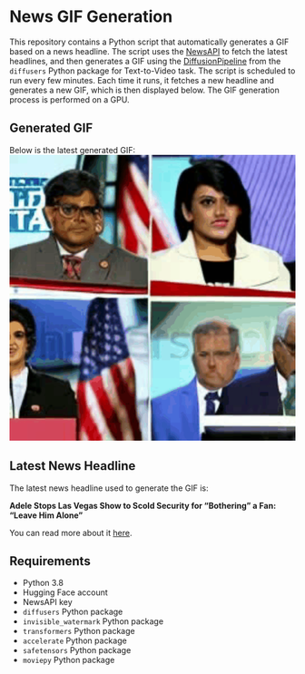 # News GIF Generation
This repository contains a Python script that automatically generates a GIF based on a news headline. The script uses the [NewsAPI](https://newsapi.org/) to fetch the latest headlines, and then generates a GIF using the [DiffusionPipeline](https://github.com/huggingface/diffusers) from the `diffusers` Python package for Text-to-Video task.
The script is scheduled to run every few minutes. Each time it runs, it fetches a new headline and generates a new GIF, which is then displayed below. The GIF generation process is performed on a GPU.

## Generated GIF
Below is the latest generated GIF:
![Generated GIF](output.gif?raw=true&v=1693285572)

## Latest News Headline
The latest news headline used to generate the GIF is:

**Adele Stops Las Vegas Show to Scold Security for “Bothering” a Fan: “Leave Him Alone”**

You can read more about it [here](https://www.hollywoodreporter.com/news/music-news/adele-stops-las-vegas-show-scold-security-bothering-fane-1235575779/).

## Requirements
- Python 3.8
- Hugging Face account
- NewsAPI key
- `diffusers` Python package
- `invisible_watermark` Python package
- `transformers` Python package
- `accelerate` Python package
- `safetensors` Python package
- `moviepy` Python package
